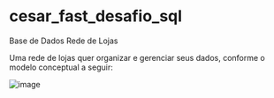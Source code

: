 # cesar_fast_desafio_sql

Base de Dados Rede de Lojas
 
Uma rede de lojas quer organizar e gerenciar seus dados, conforme o modelo conceptual a seguir:

![image](https://github.com/Sabiniano/cesar_fast_desafio_sql/assets/12420013/d65bed6c-bcc0-471e-ac5d-df03941bb048)



